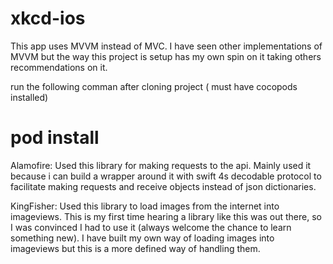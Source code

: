 # xkcd-ios

This app uses MVVM instead of MVC. 
I have seen other implementations of MVVM but the way this project is setup has my own spin on it taking
others recommendations on it.


run the following comman after cloning project ( must have cocopods installed)
# pod install

<p>
Alamofire:
Used this library for making requests to the api.
Mainly used it because i can build a wrapper around it with swift 4s decodable protocol to facilitate making
requests and receive objects instead of json dictionaries.

KingFisher:
Used this library to load images from the internet into imageviews.
This is my first time hearing a library like this was out there, so I was convinced I had to use it (always welcome the chance to learn something new).
I have built my own way of loading images into imageviews but this is a more defined way of handling them.
</p>
